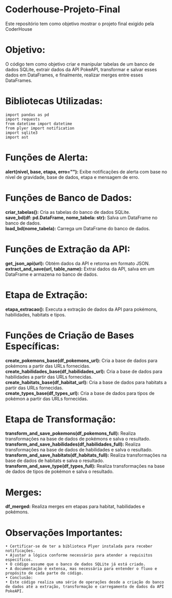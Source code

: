 # Coderhouse-Projeto-Final
Este repositório tem como objetivo mostrar o projeto final exigido pela CoderHouse

# Objetivo:
O código tem como objetivo criar e manipular tabelas de um banco de dados SQLite, extrair dados da API PokeAPI, transformar e salvar esses dados em DataFrames, e finalmente, realizar merges entre esses DataFrames.

# Bibliotecas Utilizadas:

`import pandas as pd`<br/>
`import requests`<br/>
`from datetime import datetime`<br/>
`from plyer import notification`<br/>
`import sqlite3`<br/>
`import ast`<br/>

# Funções de Alerta:
**alert(nivel, base, etapa, erro=""):** Exibe notificações de alerta com base no nível de gravidade, base de dados, etapa e mensagem de erro.

# Funções de Banco de Dados:
**criar_tabelas():** Cria as tabelas do banco de dados SQLite.<br/>
**save_bd(df: pd.DataFrame, nome_tabela: str):** Salva um DataFrame no banco de dados.<br/>
**load_bd(nome_tabela):** Carrega um DataFrame do banco de dados.<br/>

# Funções de Extração da API:
**get_json_api(url):** Obtém dados da API e retorna em formato JSON.<br/>
**extract_and_save(url, table_name):** Extrai dados da API, salva em um DataFrame e armazena no banco de dados.<br/>

# Etapa de Extração:
**etapa_extracao():** Executa a extração de dados da API para pokémons, habilidades, habitats e tipos.<br/>

# Funções de Criação de Bases Específicas:
**create_pokemons_base(df_pokemons_url):** Cria a base de dados para pokémons a partir das URLs fornecidas.<br/>
**create_habilidades_base(df_habilidades_url):** Cria a base de dados para habilidades a partir das URLs fornecidas.<br/>
**create_habitats_base(df_habitat_url):** Cria a base de dados para habitats a partir das URLs fornecidas.<br/>
**create_types_base(df_types_url):** Cria a base de dados para tipos de pokémon a partir das URLs fornecidas.<br/>

# Etapa de Transformação:
**transform_and_save_pokemons(df_pokemons_full):** Realiza transformações na base de dados de pokémons e salva o resultado.<br/>
**transform_and_save_habilidades(df_habilidades_full):** Realiza transformações na base de dados de habilidades e salva o resultado.<br/>
**transform_and_save_habitats(df_habitats_full):** Realiza transformações na base de dados de habitats e salva o resultado.<br/>
**transform_and_save_type(df_types_full):** Realiza transformações na base de dados de tipos de pokémon e salva o resultado.<br/>

# Merges:
**df_merged:** Realiza merges em etapas para habitat, habilidades e pokémons.

# Observações Importantes:
    • Certificar-se de ter a biblioteca Plyer instalada para receber notificações.
    • Ajustar a lógica conforme necessário para atender a requisitos específicos.
    • O código assume que o banco de dados SQLite já está criado.
    • A documentação é extensa, mas necessária para entender o fluxo e propósito de cada parte do código.
    • Conclusão:
    • Este código realiza uma série de operações desde a criação do banco de dados até a extração, transformação e carregamento de dados da API PokeAPI. 
